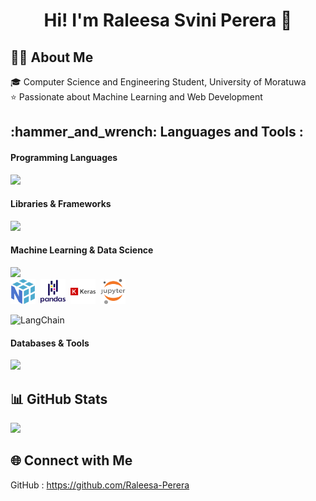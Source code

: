 <div id="header" align="center">
  <h1> Hi! I'm Raleesa Svini Perera 👋</h1>
</div>

<div>

<h2>👩‍💻 About Me </h2>
<p>🎓 Computer Science and Engineering Student, University of Moratuwa</br>
⭐ Passionate about Machine Learning and Web Development</p>
</div>

<h2> :hammer_and_wrench: Languages and Tools :</h2>

<div>
 <h4> Programming Languages</h4>
  
<div>
  <img src="https://skillicons.dev/icons?i=python,java,cpp,html,css,javascript&perline=6" />
</div>
  
<h4> Libraries & Frameworks</h4>

<div>
  <img src="https://skillicons.dev/icons?i=react,nextjs,nodejs,fastapi&perline=6" />
</div>

<h4> Machine Learning & Data Science</h4>

<div>
  <img src="https://skillicons.dev/icons?i=sklearn,tensorflow,keras,pytorch&perline=6" />
</div>
<img src="https://github.com/devicons/devicon/blob/master/icons/numpy/numpy-original.svg" width="40" title="NumPy">&nbsp;
  <img src="https://github.com/devicons/devicon/blob/master/icons/pandas/pandas-original-wordmark.svg" width="40" title="Pandas">&nbsp;
  <img src="https://github.com/devicons/devicon/blob/master/icons/keras/keras-original-wordmark.svg" width="40" title="Keras">&nbsp;
<img src="https://github.com/devicons/devicon/blob/master/icons/jupyter/jupyter-original-wordmark.svg" width="40" title="Jupyter Notebooks">&nbsp;


<p>
 
  <img src="https://avatars.githubusercontent.com/u/126733545?s=200&v=4" width="40" title="LangChain" />
</p>

<h4> Databases & Tools</h4>

<div>
  <img src="https://skillicons.dev/icons?i=mysql,mongodb,git,docker&perline=6" />
</div>



 
</div>




<h2>📊 GitHub Stats</h2>
<p>
  <img src="https://github-readme-stats.vercel.app/api?username=Raleesa-Perera&show_icons=true&theme=tokyonight" width="48%">
</p>


<h2>🌐 Connect with Me </h2>

<p>GitHub : <a href="https://github.com/Raleesa-Perera" target="_blank">https://github.com/Raleesa-Perera</a></p>



